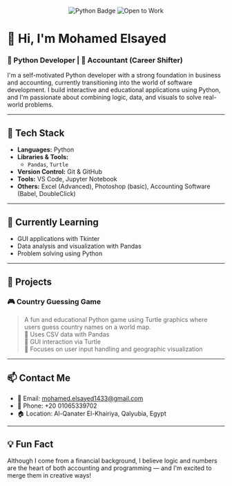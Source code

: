 
<p align="center">
  <img src="https://img.shields.io/badge/Python-Developer-blue?style=for-the-badge&logo=python" alt="Python Badge"/>
  <img src="https://img.shields.io/badge/Open%20to-Work-green?style=for-the-badge&logo=github" alt="Open to Work"/>
</p>

# 👋 Hi, I'm Mohamed Elsayed

### 🐍 Python Developer | 💼 Accountant (Career Shifter)

I'm a self-motivated Python developer with a strong foundation in business and accounting, currently transitioning into the world of software development. I build interactive and educational applications using Python, and I'm passionate about combining logic, data, and visuals to solve real-world problems.

---

## 🔧 Tech Stack

- **Languages:** Python
- **Libraries & Tools:** 
  - `Pandas`, `Turtle`
- **Version Control:** Git & GitHub
- **Tools:** VS Code, Jupyter Notebook
- **Others:** Excel (Advanced), Photoshop (basic), Accounting Software (Babel, DoubleClick)

---

## 🧠 Currently Learning

- GUI applications with Tkinter  
- Data analysis and visualization with Pandas  
- Problem solving using Python  

---

## 📌 Projects

### 🎮 Country Guessing Game
> A fun and educational Python game using Turtle graphics where users guess country names on a world map.  
> 🔹 Uses CSV data with Pandas  
> 🔹 GUI interaction via Turtle  
> 🔹 Focuses on user input handling and geographic visualization

---

## 📫 Contact Me

- 📧 Email: mohamed.elsayed1433@gmail.com  
- 📱 Phone: +20 01065339702  
- 🏠 Location: Al-Qanater El-Khairiya, Qalyubia, Egypt  

---

## 💡 Fun Fact

Although I come from a financial background, I believe logic and numbers are the heart of both accounting and programming — and I'm excited to merge them in creative ways!
